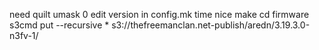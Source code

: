 need quilt
umask 0
edit version in config.mk
time nice make
cd firmware
s3cmd put --recursive * s3://thefreemanclan.net-publish/aredn/3.19.3.0-n3fv-1/
